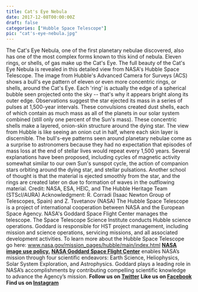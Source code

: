 ```yaml
---
title: Cat's Eye Nebula
date: 2017-12-08T00:00:00Z
draft: false
categories: ["Hubble Space Telescope"]
pic: "cat's-eye-nebula.jpg"
---
```

The Cat's Eye Nebula, one of the first planetary nebulae discovered, also has one of the most complex forms known to this kind of nebula. Eleven rings, or shells, of gas make up the Cat's Eye.  The full beauty of the Cat's Eye Nebula is revealed in this detailed view from NASA's Hubble Space Telescope. The image from Hubble's Advanced Camera for Surveys (ACS) shows a bull's eye pattern of eleven or even more concentric rings, or shells, around the Cat's Eye. Each 'ring' is actually the edge of a spherical bubble seen projected onto the sky -- that's why it appears bright along its outer edge.   Observations suggest the star ejected its mass in a series of pulses at 1,500-year intervals. These convulsions created dust shells, each of which contain as much mass as all of the planets in our solar system combined (still only one percent of the Sun's mass). These concentric shells make a layered, onion-skin structure around the dying star. The view from Hubble is like seeing an onion cut in half, where each skin layer is discernible.  The bull's-eye patterns seen around planetary nebulae come as a surprise to astronomers because they had no expectation that episodes of mass loss at the end of stellar lives would repeat every 1,500 years. Several explanations have been proposed, including cycles of magnetic activity somewhat similar to our own Sun's sunspot cycle, the action of companion stars orbiting around the dying star, and stellar pulsations. Another school of thought is that the material is ejected smoothly from the star, and the rings are created later on due to formation of waves in the outflowing material.    Credit: NASA, ESA, HEIC, and The Hubble Heritage Team (STScI/AURA) Acknowledgment: R. Corradi (Isaac Newton Group of Telescopes, Spain) and Z. Tsvetanov (NASA)  The Hubble Space Telescope is a project of international cooperation between NASA and the European Space Agency. NASA's Goddard Space Flight Center manages the telescope. The Space Telescope Science Institute conducts Hubble science operations.  Goddard is responsible for HST project management, including mission and science operations, servicing missions, and all associated development activities.  To learn more about the Hubble Space Telescope go here:  <a href="http://www.nasa.gov/mission_pages/hubble/main/index.html" rel="nofollow">www.nasa.gov/mission_pages/hubble/main/index.html</a>  <b><a href="http://www.nasa.gov/audience/formedia/features/MP_Photo_Guidelines.html" rel="nofollow">NASA image use policy.</a></b>  <b><a href="http://www.nasa.gov/centers/goddard/home/index.html" rel="nofollow">NASA Goddard Space Flight Center</a></b> enables NASA’s mission through four scientific endeavors: Earth Science, Heliophysics, Solar System Exploration, and Astrophysics. Goddard plays a leading role in NASA’s accomplishments by contributing compelling scientific knowledge to advance the Agency’s mission.  <b>Follow us on <a href="http://twitter.com/NASAGoddardPix" rel="nofollow">Twitter</a></b>  <b>Like us on <a href="http://www.facebook.com/pages/Greenbelt-MD/NASA-Goddard/395013845897?ref=tsd" rel="nofollow">Facebook</a></b>  <b>Find us on <a href="http://instagram.com/nasagoddard?vm=grid" rel="nofollow">Instagram</a></b>